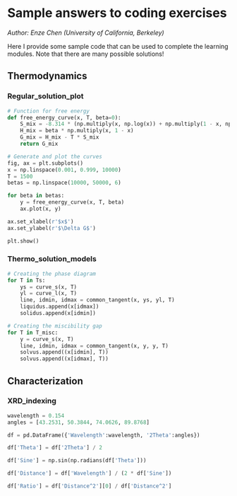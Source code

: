 # Sample answers to coding exercises

*Author: Enze Chen (University of California, Berkeley)*

Here I provide some sample code that can be used to complete the learning modules. Note that there are many possible solutions!

## Thermodynamics

### Regular_solution_plot
```python
# Function for free energy
def free_energy_curve(x, T, beta=0):
    S_mix = -8.314 * (np.multiply(x, np.log(x)) + np.multiply(1 - x, np.log(1 - x)))
    H_mix = beta * np.multiply(x, 1 - x)
    G_mix = H_mix - T * S_mix
    return G_mix
```
```python
# Generate and plot the curves
fig, ax = plt.subplots()
x = np.linspace(0.001, 0.999, 10000)
T = 1500
betas = np.linspace(10000, 50000, 6)

for beta in betas:
    y = free_energy_curve(x, T, beta)
    ax.plot(x, y)

ax.set_xlabel(r'$x$')
ax.set_ylabel(r'$\Delta G$')

plt.show()
```


### Thermo_solution_models
```python
# Creating the phase diagram
for T in Ts: 
    ys = curve_s(x, T) 
    yl = curve_l(x, T) 
    line, idmin, idmax = common_tangent(x, ys, yl, T)
    liquidus.append(x[idmax])
    solidus.append(x[idmin])

# Creating the miscibility gap
for T in T_misc: 
    y = curve_s(x, T)
    line, idmin, idmax = common_tangent(x, y, y, T) 
    solvus.append((x[idmin], T)) 
    solvus.append((x[idmax], T)) 
```


## Characterization

### XRD_indexing

```python
wavelength = 0.154
angles = [43.2531, 50.3844, 74.0626, 89.8768]

df = pd.DataFrame({'Wavelength':wavelength, '2Theta':angles})

df['Theta'] = df['2Theta'] / 2

df['Sine'] = np.sin(np.radians(df['Theta']))

df['Distance'] = df['Wavelength'] / (2 * df['Sine'])

df['Ratio'] = df['Distance^2'][0] / df['Distance^2']
```